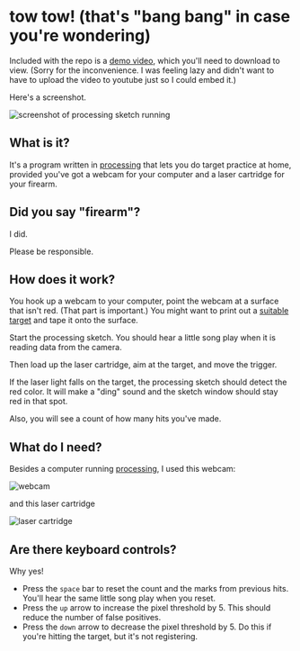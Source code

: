 # tow tow! (that's "bang bang" in case you're wondering)

Included with the repo is a [demo video](https://raw.githubusercontent.com/radishmouse/tow_tow_practice/master/demo.mp4), which you'll need to download to view. (Sorry for the inconvenience. I was feeling lazy and didn't want to have to upload the video to youtube just so I could embed it.)

Here's a screenshot.

![screenshot of processing sketch running](https://raw.githubusercontent.com/radishmouse/tow_tow_practice/master/screenshot.png)

## What is it?

It's a program written in [processing](https://processing.org/download/) that lets you do target practice at home, provided you've got a webcam for your computer and a laser cartridge for your firearm.

## Did you say "firearm"?

I did. 

Please be responsible.

## How does it work?

You hook up a webcam to your computer, point the webcam at a surface that isn't red. (That part is important.) You might want to print out a [suitable target](http://officeformula.com/wp-content/uploads/2017/12/Printable-Zombie-Targets-8.5x11-e1514247852698.png) and tape it onto the surface.

Start the processing sketch. You should hear a little song play when it is reading data from the camera.

Then load up the laser cartridge, aim at the target, and move the trigger.

If the laser light falls on the target, the processing sketch should detect the red color. It will make a "ding" sound and the sketch window should stay red in that spot.

Also, you will see a count of how many hits you've made.

## What do I need?

Besides a computer running [processing](https://processing.org/download/), I used this webcam:

![webcam](https://raw.githubusercontent.com/radishmouse/tow_tow_practice/master/webcam.jpg)

and this laser cartridge

![laser cartridge](https://raw.githubusercontent.com/radishmouse/tow_tow_practice/master/cartridge.jpg)


## Are there keyboard controls?

Why yes!

- Press the `space` bar to reset the count and the marks from previous hits. You'll hear the same little song play when you reset.
- Press the `up` arrow to increase the pixel threshold by 5. This should reduce the number of false positives.
- Press the `down` arrow to decrease the pixel threshold by 5. Do this if you're hitting the target, but it's not registering.


